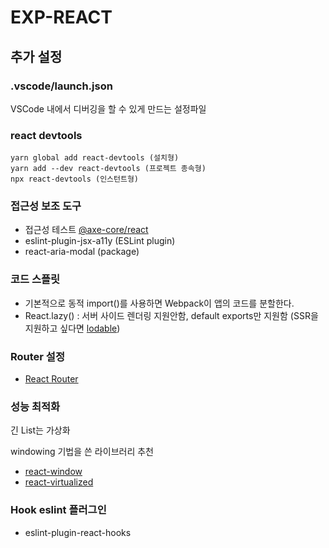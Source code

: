 # EXP-REACT

## 추가 설정

### .vscode/launch.json

VSCode 내에서 디버깅을 할 수 있게 만드는 설정파일

### react devtools

```
yarn global add react-devtools (설치형)
yarn add --dev react-devtools (프로젝트 종속형)
npx react-devtools (인스턴트형)
```

### 접근성 보조 도구

- 접근성 테스트 [@axe-core/react](https://github.com/dequelabs/axe-core-npm/tree/develop/packages/react)
- eslint-plugin-jsx-a11y (ESLint plugin)
- react-aria-modal (package)

### 코드 스플릿

- 기본적으로 동적 import()를 사용하면 Webpack이 앱의 코드를 분할한다.
- React.lazy() : 서버 사이드 렌더링 지원안함, default exports만 지원함 (SSR을 지원하고 싶다면 [lodable](https://github.com/gregberge/loadable-components))

### Router 설정

- [React Router](https://github.com/gregberge/loadable-components)

### 성능 최적화

긴 List는 가상화 

windowing 기법을 쓴 라이브러리 추천

- [react-window](https://github.com/bvaughn/react-window)
- [react-virtualized](https://github.com/bvaughn/react-virtualized)

### Hook eslint 플러그인

- eslint-plugin-react-hooks
